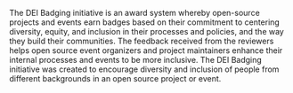 The DEI Badging initiative is an award system whereby open-source projects and events earn badges based on their commitment to centering diversity, equity, and inclusion in their processes and policies, and the way they build their communities. The feedback received from the reviewers helps open source event organizers and project maintainers enhance their internal processes and events to be more inclusive. The DEI Badging initiative was created to encourage diversity and inclusion of people from different backgrounds in an open source project or event.
